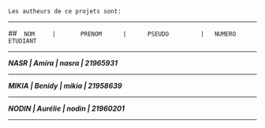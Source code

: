 

`Les autheurs de ce projets sont:`




**********************************************************************************


##````   NOM     |       PRENOM      |      PSEUDO         |   NUMERO ETUDIANT   ````
   *********************************************************************
***NASR         |       Amira             |  nasra       |     21965931***       
 *********************************************************************
 ***MIKIA         |     Benidy            |    mikia     |     21958639***        
 *********************************************************************
***NODIN         |      Aurélie           | nodin        |     21960201***     
 *********************************************************************
